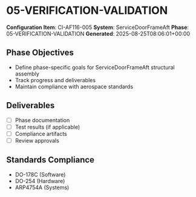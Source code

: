 # 05-VERIFICATION-VALIDATION

**Configuration Item**: CI-AF116-005
**System**: ServiceDoorFrameAft
**Phase**: 05-VERIFICATION-VALIDATION
**Generated**: 2025-08-25T08:06:01+00:00

## Phase Objectives
- Define phase-specific goals for ServiceDoorFrameAft structural assembly
- Track progress and deliverables
- Maintain compliance with aerospace standards

## Deliverables
- [ ] Phase documentation
- [ ] Test results (if applicable)
- [ ] Compliance artifacts
- [ ] Review approvals

## Standards Compliance
- DO-178C (Software)
- DO-254 (Hardware)
- ARP4754A (Systems)

